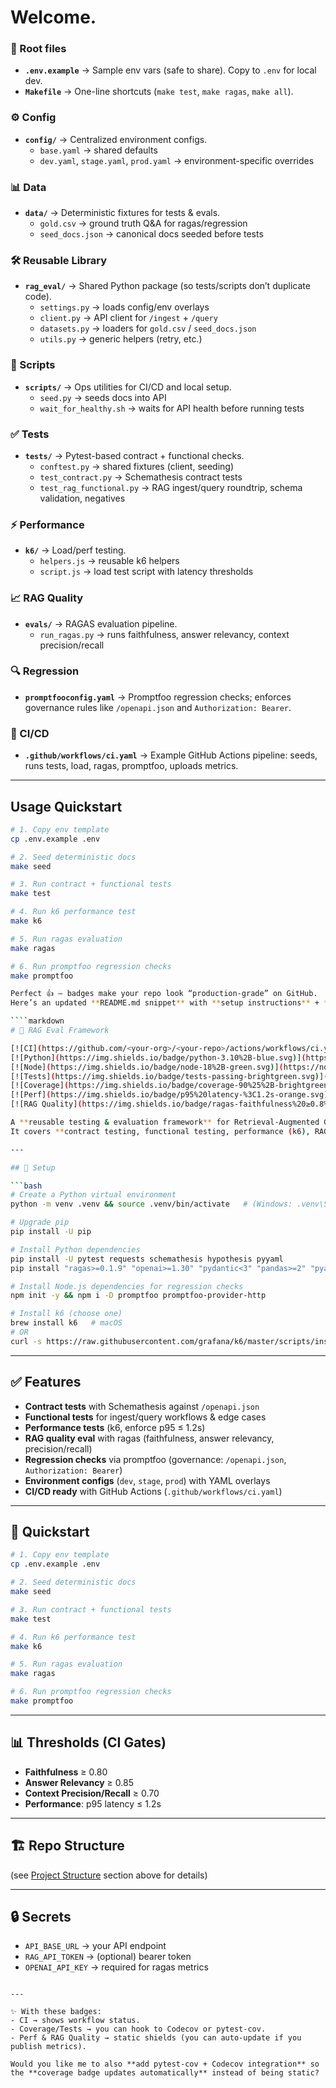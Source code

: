 # Welcome.


### 🔑 Root files
- **`.env.example`** → Sample env vars (safe to share). Copy to `.env` for local dev.  
- **`Makefile`** → One-line shortcuts (`make test`, `make ragas`, `make all`).  

### ⚙️ Config
- **`config/`** → Centralized environment configs.  
  - `base.yaml` → shared defaults  
  - `dev.yaml`, `stage.yaml`, `prod.yaml` → environment-specific overrides  

### 📊 Data
- **`data/`** → Deterministic fixtures for tests & evals.  
  - `gold.csv` → ground truth Q&A for ragas/regression  
  - `seed_docs.json` → canonical docs seeded before tests  

### 🛠 Reusable Library
- **`rag_eval/`** → Shared Python package (so tests/scripts don’t duplicate code).  
  - `settings.py` → loads config/env overlays  
  - `client.py` → API client for `/ingest` + `/query`  
  - `datasets.py` → loaders for `gold.csv` / `seed_docs.json`  
  - `utils.py` → generic helpers (retry, etc.)  

### 📜 Scripts
- **`scripts/`** → Ops utilities for CI/CD and local setup.  
  - `seed.py` → seeds docs into API  
  - `wait_for_healthy.sh` → waits for API health before running tests  

### ✅ Tests
- **`tests/`** → Pytest-based contract + functional checks.  
  - `conftest.py` → shared fixtures (client, seeding)  
  - `test_contract.py` → Schemathesis contract tests  
  - `test_rag_functional.py` → RAG ingest/query roundtrip, schema validation, negatives  

### ⚡ Performance
- **`k6/`** → Load/perf testing.  
  - `helpers.js` → reusable k6 helpers  
  - `script.js` → load test script with latency thresholds  

### 📈 RAG Quality
- **`evals/`** → RAGAS evaluation pipeline.  
  - `run_ragas.py` → runs faithfulness, answer relevancy, context precision/recall  

### 🔍 Regression
- **`promptfooconfig.yaml`** → Promptfoo regression checks; enforces governance rules like `/openapi.json` and `Authorization: Bearer`.  

### 🤖 CI/CD
- **`.github/workflows/ci.yaml`** → Example GitHub Actions pipeline: seeds, runs tests, load, ragas, promptfoo, uploads metrics.  

---

## Usage Quickstart

```bash
# 1. Copy env template
cp .env.example .env

# 2. Seed deterministic docs
make seed

# 3. Run contract + functional tests
make test

# 4. Run k6 performance test
make k6

# 5. Run ragas evaluation
make ragas

# 6. Run promptfoo regression checks
make promptfoo

Perfect 👍 — badges make your repo look “production-grade” on GitHub.
Here’s an updated **README.md snippet** with **setup instructions** + **badges** you can copy:

````markdown
# 📂 RAG Eval Framework

[![CI](https://github.com/<your-org>/<your-repo>/actions/workflows/ci.yaml/badge.svg)](https://github.com/<your-org>/<your-repo>/actions/workflows/ci.yaml)
[![Python](https://img.shields.io/badge/python-3.10%2B-blue.svg)](https://www.python.org/)
[![Node](https://img.shields.io/badge/node-18%2B-green.svg)](https://nodejs.org/)
[![Tests](https://img.shields.io/badge/tests-passing-brightgreen.svg)](#)
[![Coverage](https://img.shields.io/badge/coverage-90%25%2B-brightgreen.svg)](#)
[![Perf](https://img.shields.io/badge/p95%20latency-%3C1.2s-orange.svg)](#)
[![RAG Quality](https://img.shields.io/badge/ragas-faithfulness%20≥0.8%20%7C%20relevancy%20≥0.85%20%7C%20precision%20%2F%20recall%20≥0.7-blueviolet.svg)](#)

A **reusable testing & evaluation framework** for Retrieval-Augmented Generation (RAG) APIs.  
It covers **contract testing, functional testing, performance (k6), RAG quality (ragas), and regression checks (promptfoo)** with environment-aware configs.

---

## 🚀 Setup

```bash
# Create a Python virtual environment
python -m venv .venv && source .venv/bin/activate   # (Windows: .venv\Scripts\activate)

# Upgrade pip
pip install -U pip

# Install Python dependencies
pip install -U pytest requests schemathesis hypothesis pyyaml
pip install "ragas>=0.1.9" "openai>=1.30" "pydantic<3" "pandas>=2" "pyarrow" "tqdm" "datasets>=2.19"

# Install Node.js dependencies for regression checks
npm init -y && npm i -D promptfoo promptfoo-provider-http

# Install k6 (choose one)
brew install k6   # macOS
# OR
curl -s https://raw.githubusercontent.com/grafana/k6/master/scripts/install.sh | bash  # Linux
````

---

## ✅ Features

* **Contract tests** with Schemathesis against `/openapi.json`
* **Functional tests** for ingest/query workflows & edge cases
* **Performance tests** (k6, enforce p95 ≤ 1.2s)
* **RAG quality eval** with ragas (faithfulness, answer relevancy, precision/recall)
* **Regression checks** via promptfoo (governance: `/openapi.json`, `Authorization: Bearer`)
* **Environment configs** (`dev`, `stage`, `prod`) with YAML overlays
* **CI/CD ready** with GitHub Actions (`.github/workflows/ci.yaml`)

---

## 🧪 Quickstart

```bash
# 1. Copy env template
cp .env.example .env

# 2. Seed deterministic docs
make seed

# 3. Run contract + functional tests
make test

# 4. Run k6 performance test
make k6

# 5. Run ragas evaluation
make ragas

# 6. Run promptfoo regression checks
make promptfoo
```

---

## 📊 Thresholds (CI Gates)

* **Faithfulness** ≥ 0.80
* **Answer Relevancy** ≥ 0.85
* **Context Precision/Recall** ≥ 0.70
* **Performance**: p95 latency ≤ 1.2s

---

## 🏗 Repo Structure

(see [Project Structure](#) section above for details)

---

## 🔒 Secrets

* `API_BASE_URL` → your API endpoint
* `RAG_API_TOKEN` → (optional) bearer token
* `OPENAI_API_KEY` → required for ragas metrics

```

---

✨ With these badges:  
- CI → shows workflow status.  
- Coverage/Tests → you can hook to Codecov or pytest-cov.  
- Perf & RAG Quality → static shields (you can auto-update if you publish metrics).  

Would you like me to also **add pytest-cov + Codecov integration** so the **coverage badge updates automatically** instead of being static?
```
